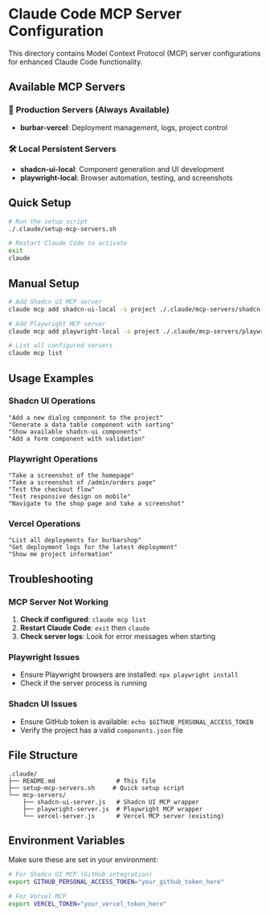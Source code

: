 # Claude Code MCP Server Configuration

This directory contains Model Context Protocol (MCP) server configurations for enhanced Claude Code functionality.

## Available MCP Servers

### 🚀 **Production Servers (Always Available)**
- **burbar-vercel**: Deployment management, logs, project control

### 🛠️ **Local Persistent Servers**
- **shadcn-ui-local**: Component generation and UI development
- **playwright-local**: Browser automation, testing, and screenshots

## Quick Setup

```bash
# Run the setup script
./.claude/setup-mcp-servers.sh

# Restart Claude Code to activate
exit
claude
```

## Manual Setup

```bash
# Add Shadcn UI MCP server
claude mcp add shadcn-ui-local -s project ./.claude/mcp-servers/shadcn-ui-server.js

# Add Playwright MCP server  
claude mcp add playwright-local -s project ./.claude/mcp-servers/playwright-server.js

# List all configured servers
claude mcp list
```

## Usage Examples

### Shadcn UI Operations
```
"Add a new dialog component to the project"
"Generate a data table component with sorting"
"Show available shadcn-ui components"
"Add a form component with validation"
```

### Playwright Operations
```
"Take a screenshot of the homepage"
"Take a screenshot of /admin/orders page"
"Test the checkout flow"
"Test responsive design on mobile"
"Navigate to the shop page and take a screenshot"
```

### Vercel Operations
```
"List all deployments for burbarshop"
"Get deployment logs for the latest deployment"
"Show me project information"
```

## Troubleshooting

### MCP Server Not Working
1. **Check if configured**: `claude mcp list`
2. **Restart Claude Code**: `exit` then `claude`
3. **Check server logs**: Look for error messages when starting

### Playwright Issues
- Ensure Playwright browsers are installed: `npx playwright install`
- Check if the server process is running

### Shadcn UI Issues
- Ensure GitHub token is available: `echo $GITHUB_PERSONAL_ACCESS_TOKEN`
- Verify the project has a valid `components.json` file

## File Structure

```
.claude/
├── README.md                 # This file
├── setup-mcp-servers.sh     # Quick setup script
└── mcp-servers/
    ├── shadcn-ui-server.js   # Shadcn UI MCP wrapper
    ├── playwright-server.js  # Playwright MCP wrapper
    └── vercel-server.js      # Vercel MCP server (existing)
```

## Environment Variables

Make sure these are set in your environment:

```bash
# For Shadcn UI MCP (GitHub integration)
export GITHUB_PERSONAL_ACCESS_TOKEN="your_github_token_here"

# For Vercel MCP
export VERCEL_TOKEN="your_vercel_token_here"
```